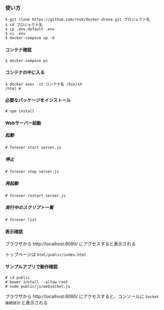 ### 使い方

```shell-session
$ git clone https://github.com/rnsk/docker-drone.git プロジェクト名
$ cd プロジェクト名
$ cp .env.default .env
$ vi .env
$ docker-compose up -d
```

#### コンテナ確認

```shell-session
$ docker-compose ps
```

#### コンテナの中に入る

```shell-session
$ docker exec -it コンテナ名 /bin/sh
/html #
```

#### 必要なパッケージをインストール

```shell-session
# npm install
```

#### Webサーバー起動

##### 起動
```shell-session
# forever start server.js
```
##### 停止
```shell-session
# forever stop server.js
```
##### 再起動
```shell-session
# forever restart server.js
```
##### 実行中のスクリプト一覧
```shell-session
# forever list
```

#### 表示確認

ブラウザから http://localhost:8080/ にアクセスすると表示される

トップページは `html/public/index.html`

#### サンプルアプリで動作確認

```shell-session
# cd public
# bower install --allow-root
# node public/js/websocket.js
```

ブラウザから http://localhost:8080/ にアクセスすると、コンソールに `Socket 接続成功` と表示される
